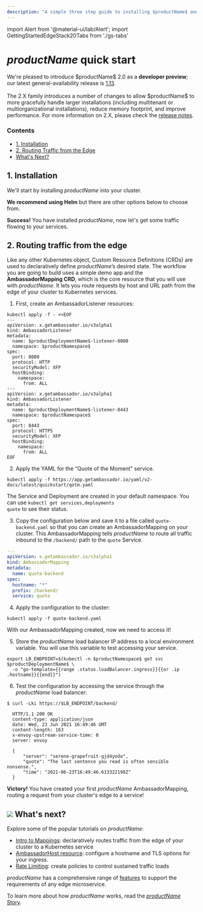```yaml
---
description: "A simple three step guide to installing $productName$ and quickly get started routing traffic from the edge of your Kubernetes cluster to your services."
---
```


import Alert from '@material-ui/lab/Alert';
import GettingStartedEdgeStack20Tabs from './gs-tabs'

# $productName$ quick start

<Alert severity="info">
  We're pleased to introduce $productName$ 2.0 as a <b>developer preview</b>; our latest
  general-availability release is <a href="../../../1.13">1.13</a>.<br/>
  <br/>
  The 2.X family introduces a number of changes to allow $productName$ to more gracefully
  handle larger installations (including multitenant or multiorganizational installations),
  reduce memory footprint, and improve performance. For more information on 2.X, please
  check the <a href="../../release-notes">release notes</a>.
</Alert>

<div class="docs-article-toc">
<h3>Contents</h3>

* [1. Installation](#1-installation)
* [2. Routing Traffic from the Edge](#2-routing-traffic-from-the-edge)
* [What's Next?](#img-classos-logo-srcimageslogopng-whats-next)

</div>

## 1. Installation

We'll start by installing $productName$ into your cluster.

**We recommend using Helm** but there are other options below to choose from.

<GettingStartedEdgeStack20Tabs/>

<Alert severity="success"><b>Success!</b> You have installed $productName$, now let's get some traffic flowing to your services.</Alert>

## 2. Routing traffic from the edge

Like any other Kubernetes object, Custom Resource Definitions (CRDs) are used to declaratively define $productName$’s desired state. The workflow you are going to build uses a simple demo app and the **AmbassadorMapping CRD**, which is the core resource that you will use with $productName$. It lets you route requests by host and URL path from the edge of your cluster to Kubernetes services.

1. First, create an AmbassadorListener resources:

```
kubectl apply -f - <<EOF
---
apiVersion: x.getambassador.io/v3alpha1
kind: AmbassadorListener
metadata:
  name: $productDeploymentName$-listener-8080
  namespace: $productNamespace$
spec:
  port: 8080
  protocol: HTTP
  securityModel: XFP
  hostBinding:
    namespace:
      from: ALL
---
apiVersion: x.getambassador.io/v3alpha1
kind: AmbassadorListener
metadata:
  name: $productDeploymentName$-listener-8443
  namespace: $productNamespace$
spec:
  port: 8443
  protocol: HTTPS
  securityModel: XFP
  hostBinding:
    namespace:
      from: ALL
EOF
```

2. Apply the YAML for the “Quote of the Moment" service.

  ```
  kubectl apply -f https://app.getambassador.io/yaml/v2-docs/latest/quickstart/qotm.yaml
  ```

  <Alert severity="info">The Service and Deployment are created in your default namespace. You can use <code>kubectl get services,deployments quote</code> to see their status.</Alert>

3. Copy the configuration below and save it to a file called `quote-backend.yaml` so that you can create an AmbassadorMapping on your cluster. This AmbassadorMapping tells $productName$ to route all traffic inbound to the `/backend/` path to the `quote` Service.

  ```yaml
  ---
  apiVersion: x.getambassador.io/v3alpha1
  kind: AmbassadorMapping
  metadata:
    name: quote-backend
  spec:
    hostname: "*"
    prefix: /backend/
    service: quote
  ```

4. Apply the configuration to the cluster:

  ```
  kubectl apply -f quote-backend.yaml
  ```

  With our AmbassadorMapping created, now we need to access it!

5. Store the $productName$ load balancer IP address to a local environment variable. You will use this variable to test accessing your service.

  ```
  export LB_ENDPOINT=$(kubectl -n $productNamespace$ get svc  $productDeploymentName$ \
    -o "go-template={{range .status.loadBalancer.ingress}}{{or .ip .hostname}}{{end}}")
  ```

6. Test the configuration by accessing the service through the $productName$ load balancer:

  ```
  $ curl -Lki https://$LB_ENDPOINT/backend/

    HTTP/1.1 200 OK
    content-type: application/json
    date: Wed, 23 Jun 2021 16:49:46 GMT
    content-length: 163
    x-envoy-upstream-service-time: 0
    server: envoy

    {
        "server": "serene-grapefruit-gjd4yodo",
        "quote": "The last sentence you read is often sensible nonsense.",
        "time": "2021-06-23T16:49:46.613322198Z"
    }
  ```

<Alert severity="success"><b>Victory!</b> You have created your first $productName$ AmbassadorMapping, routing a request from your cluster's edge to a service!</Alert>

## <img class="os-logo" src="../../images/logo.png"/> What's next?

Explore some of the popular tutorials on $productName$:

* [Intro to Mappings](../../topics/using/intro-mappings/): declaratively routes traffic from
the edge of your cluster to a Kubernetes service
* [AmbassadorHost resource](../../topics/running/host-crd/): configure a hostname and TLS options for your ingress.
* [Rate Limiting](../../topics/using/rate-limits/rate-limits/): create policies to control sustained traffic loads

$productName$ has a comprehensive range of [features](/features/) to
support the requirements of any edge microservice.

To learn more about how $productName$ works, read the [$productName$ Story](../../about/why-ambassador).
